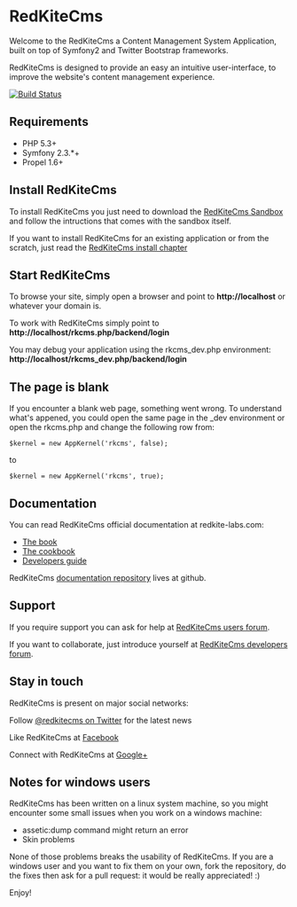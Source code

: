 RedKiteCms
==============
Welcome to the RedKiteCms a Content Management System Application, built on top of
Symfony2 and Twitter Bootstrap frameworks.

RedKiteCms is designed to provide an easy an intuitive user-interface, to improve the
website's content management experience.


[![Build Status](https://secure.travis-ci.org/redkite-labs/RedKiteCmsBundle.png)](http://travis-ci.org/redkite-labs/RedKiteCmsBundle)


Requirements
------------
- PHP 5.3+
- Symfony 2.3.*+
- Propel 1.6+


Install RedKiteCms
----------------------
To install RedKiteCms you just need to download the [RedKiteCms Sandbox](https://github.com/redkite-labs/RedKiteCmsSandbox)
and follow the intructions that comes with the sandbox itself.

If you want to install RedKiteCms for an existing application or from the scratch,
just read the [RedKiteCms install chapter](http://redkite-labs.com/how-to-install-redkite-cms)


Start RedKiteCms
--------------------
To browse your site, simply open a browser and point to **http://localhost** or whatever your domain is.

To work with RedKiteCms simply point to **http://localhost/rkcms.php/backend/login**

You may debug your application using the rkcms_dev.php environment: **http://localhost/rkcms_dev.php/backend/login**


The page is blank
-----------------
If you encounter a blank web page, something went wrong. To understand what's appened, you could open
the same page in the _dev environment or open the rkcms.php and change the following row from:

    $kernel = new AppKernel('rkcms', false);

to

    $kernel = new AppKernel('rkcms', true);


Documentation
-------------
You can read RedKiteCms official documentation at redkite-labs.com:

- [The book](http://redkite-labs.com/the-official-redkite-cms-documentation)
- [The cookbook](http://redkite-labs.com/redkite-cms-cookbook)
- [Developers guide](http://redkite-labs.com/getting-started-contributing-to-redkite-cms)

RedKiteCms [documentation repository](https://github.com/redkite-labs/redkitecms-docs)
lives at github.


Support
-------
If you require support you can ask for help at [RedKiteCms users forum](https://groups.google.com/forum/?hl=it#!forum/redkitecms-users).

If you want to collaborate, just introduce yourself at [RedKiteCms developers forum](https://groups.google.com/forum/?hl=it#!forum/redkitecms-dev).


Stay in touch
-------------
RedKiteCms is present on major social networks:

Follow [@redkitecms on Twitter](https://twitter.com/redkitecms) for the latest news

Like RedKiteCms at [Facebook](https://www.facebook.com/redkitecms)

Connect with RedKiteCms at [Google+](https://plus.google.com/103994964006724386514)


Notes for windows users
-----------------------
RedKiteCms has been written on a linux system machine, so you might encounter some small issues when
you work on a windows machine:

- assetic:dump command might return an error
- Skin problems

None of those problems breaks the usability of RedKiteCms. If you are a windows user and you want
to fix them on your own, fork the repository, do the fixes then ask for a pull request: it would be really
appreciated! :)

Enjoy!